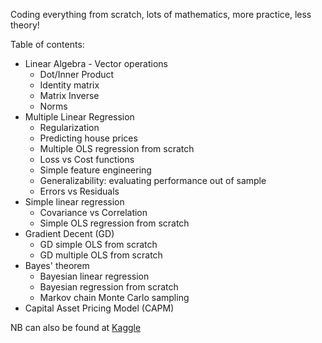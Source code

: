 Coding everything from scratch, lots of mathematics, more practice, less theory!

Table of contents:

- Linear Algebra - Vector operations
  - Dot/Inner Product
  - Identity matrix
  - Matrix Inverse
  - Norms
- Multiple Linear Regression
  - Regularization
  - Predicting house prices
  - Multiple OLS regression from scratch
  - Loss vs Cost functions
  - Simple feature engineering
  - Generalizability: evaluating performance out of sample
  - Errors vs Residuals
- Simple linear regression
  - Covariance vs Correlation
  - Simple OLS regression from scratch
- Gradient Decent (GD)
  - GD simple OLS from scratch
  - GD multiple OLS from scratch
- Bayes' theorem
  - Bayesian linear regression
  - Bayesian regression from scratch
  - Markov chain Monte Carlo sampling
- Capital Asset Pricing Model (CAPM)

NB can also be found at [Kaggle](https://www.kaggle.com/code/amrmuhammad/fifty-shades-of-ols)
